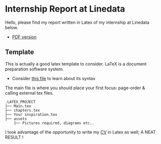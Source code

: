 #  Internship Report at Linedata
Hello, please find my report written in Latex of my internship at Linedata below.
- [PDF version](pfa_yaya.pdf)


## Template
This is actually a good latex template to consider. LaTeX is a document preparation software system.

- Consider [this file](aide-memoire_Latex.pdf) to learn about its syntax


The main file is where you should place your first focus: page-order & calling external tex files.

``` 
.LATEX_PROJECT
├── Main.tex
├── chapters.tex
├── Your inspiration.tex
├── assets
    ├── Pictures required, diagrams etc..
``` 
I took advantage of the opportunity to write my [CV](/assets/CurriculumVitae.pdf) in Latex as well; A NEAT RESULT !